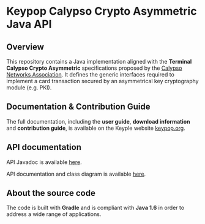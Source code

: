 # Keypop Calypso Crypto Asymmetric Java API

## Overview

This repository contains a Java implementation aligned with the **Terminal Calypso Crypto Asymmetric** specifications
proposed by the [Calypso Networks Association](https://www.calypsonet.org). It defines the generic interfaces required
to implement a card transaction secured by an asymmetrical key cryptography module (e.g. PKI).

## Documentation & Contribution Guide

The full documentation, including the **user guide**, **download information** and **contribution guide**, is available
on the Keyple website [keypop.org](https://keypop.org).

## API documentation

API Javadoc is available [here](https://eclipse-keypop.github.io/keypop-calypso-crypto-asymmetric-java-api).

API documentation and class diagram is available
[here](https://terminal-api.calypsonet.org/apis/calypsonet-terminal-calypso-crypto-asymmetric-api/).

## About the source code

The code is built with **Gradle** and is compliant with **Java 1.6** in order to address a wide range of applications.